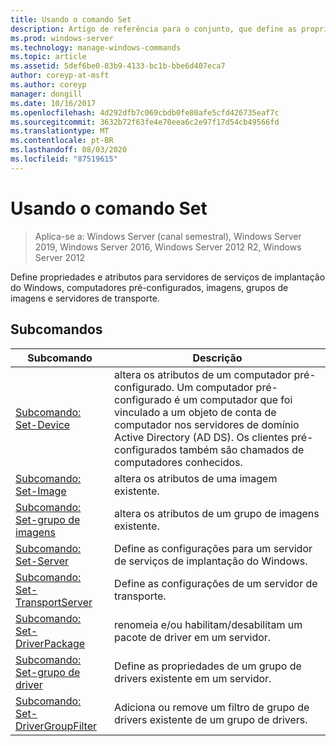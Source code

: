 ```yaml
---
title: Usando o comando Set
description: Artigo de referência para o conjunto, que define as propriedades e os atributos dos servidores de serviços de implantação do Windows, computadores pré-configurados, imagens, grupos de imagens e servidores de transporte.
ms.prod: windows-server
ms.technology: manage-windows-commands
ms.topic: article
ms.assetid: 5def6be0-83b9-4133-bc1b-bbe6d407eca7
author: coreyp-at-msft
ms.author: coreyp
manager: dongill
ms.date: 10/16/2017
ms.openlocfilehash: 4d292dfb7c069cbdb0fe80afe5cfd426735eaf7c
ms.sourcegitcommit: 3632b72f63fe4e70eea6c2e97f17d54cb49566fd
ms.translationtype: MT
ms.contentlocale: pt-BR
ms.lasthandoff: 08/03/2020
ms.locfileid: "87519615"
---
```

# <a name="using-the-set-command"></a>Usando o comando Set

> Aplica-se a: Windows Server (canal semestral), Windows Server 2019, Windows Server 2016, Windows Server 2012 R2, Windows Server 2012

Define propriedades e atributos para servidores de serviços de implantação do Windows, computadores pré-configurados, imagens, grupos de imagens e servidores de transporte.

## <a name="subcommands"></a>Subcomandos
|Subcomando|Descrição|
|-------|--------|
|[Subcomando: Set-Device](subcommand-set-device.md)|altera os atributos de um computador pré-configurado. Um computador pré-configurado é um computador que foi vinculado a um objeto de conta de computador nos servidores de domínio Active Directory (AD DS). Os clientes pré-configurados também são chamados de computadores conhecidos.|
|[Subcomando: Set-Image](subcommand-set-image.md)|altera os atributos de uma imagem existente.|
|[Subcomando: Set-grupo de imagens](subcommand-set-imagegroup.md)|altera os atributos de um grupo de imagens existente.|
|[Subcomando: Set-Server](subcommand-set-server.md)|Define as configurações para um servidor de serviços de implantação do Windows.|
|[Subcomando: Set-TransportServer](subcommand-set-transportserver.md)|Define as configurações de um servidor de transporte.|
|[Subcomando: Set-DriverPackage](subcommand-set-driverpackage.md)|renomeia e/ou habilitam/desabilitam um pacote de driver em um servidor.|
|[Subcomando: Set-grupo de driver](subcommand-set-drivergroup.md)|Define as propriedades de um grupo de drivers existente em um servidor.|
|[Subcomando: Set-DriverGroupFilter](subcommand-set-drivergroupfilter.md)|Adiciona ou remove um filtro de grupo de drivers existente de um grupo de drivers.|
